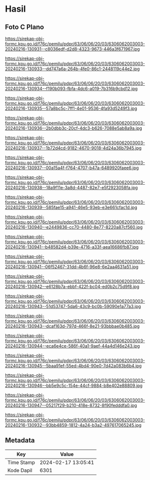 # Hasil

## Foto C Plano

https://sirekap-obj-formc.kpu.go.id/f76c/pemilu/pdpr/63/06/06/20/03/6306062003003-20240216-130931--c8036edf-d2d8-4323-9673-446a3f671967.jpg

https://sirekap-obj-formc.kpu.go.id/f76c/pemilu/pdpr/63/06/06/20/03/6306062003003-20240216-130933--dd747a6a-264b-4fe0-86c1-2448119c44e2.jpg

https://sirekap-obj-formc.kpu.go.id/f76c/pemilu/pdpr/63/06/06/20/03/6306062003003-20240216-130934--f190b093-fbfa-4dc6-a019-7b316b9cbd12.jpg

https://sirekap-obj-formc.kpu.go.id/f76c/pemilu/pdpr/63/06/06/20/03/6306062003003-20240216-130935--57a8bc5c-7ff1-4e01-9536-4fa93d5249f3.jpg

https://sirekap-obj-formc.kpu.go.id/f76c/pemilu/pdpr/63/06/06/20/03/6306062003003-20240216-130936--2b0dbb3c-20cf-4dc3-b626-7088e5ab8a9a.jpg

https://sirekap-obj-formc.kpu.go.id/f76c/pemilu/pdpr/63/06/06/20/03/6306062003003-20240216-130937--1b72d4cd-9182-4670-9018-4d24a36b7945.jpg

https://sirekap-obj-formc.kpu.go.id/f76c/pemilu/pdpr/63/06/06/20/03/6306062003003-20240216-130937--00a15a4f-f764-4707-b47a-6489920faee6.jpg

https://sirekap-obj-formc.kpu.go.id/f76c/pemilu/pdpr/63/06/06/20/03/6306062003003-20240216-130938--18a9f11e-3a8d-4487-82e7-e5f2923058fa.jpg

https://sirekap-obj-formc.kpu.go.id/f76c/pemilu/pdpr/63/06/06/20/03/6306062003003-20240216-130939--585fae15-a941-46e5-93eb-e3e661cfac1d.jpg

https://sirekap-obj-formc.kpu.go.id/f76c/pemilu/pdpr/63/06/06/20/03/6306062003003-20240216-130940--e2449836-cc70-4480-8e77-8220a87cf560.jpg

https://sirekap-obj-formc.kpu.go.id/f76c/pemilu/pdpr/63/06/06/20/03/6306062003003-20240216-130941--b48582d4-b39e-4716-a33f-aea16686fb87.jpg

https://sirekap-obj-formc.kpu.go.id/f76c/pemilu/pdpr/63/06/06/20/03/6306062003003-20240216-130941--06f52467-31dd-4b6f-96e8-6e2aa4631a51.jpg

https://sirekap-obj-formc.kpu.go.id/f76c/pemilu/pdpr/63/06/06/20/03/6306062003003-20240216-130942--e6128b7a-ebbf-422f-bc04-ed0b2c75d9f8.jpg

https://sirekap-obj-formc.kpu.go.id/f76c/pemilu/pdpr/63/06/06/20/03/6306062003003-20240216-130943--51d53747-5da6-43c9-bc0b-59090e1a77a3.jpg

https://sirekap-obj-formc.kpu.go.id/f76c/pemilu/pdpr/63/06/06/20/03/6306062003003-20240216-130943--dcaf163d-797d-466f-8e21-93bbbae0b485.jpg

https://sirekap-obj-formc.kpu.go.id/f76c/pemilu/pdpr/63/06/06/20/03/6306062003003-20240216-130944--eca6e4ce-586f-40a1-9aef-44a4d146e243.jpg

https://sirekap-obj-formc.kpu.go.id/f76c/pemilu/pdpr/63/06/06/20/03/6306062003003-20240216-130945--5baa91ef-55ed-4bd4-90e0-7d42a083b6b4.jpg

https://sirekap-obj-formc.kpu.go.id/f76c/pemilu/pdpr/63/06/06/20/03/6306062003003-20240216-130946--bb5e9c5c-154e-44cf-9884-b8e402e88809.jpg

https://sirekap-obj-formc.kpu.go.id/f76c/pemilu/pdpr/63/06/06/20/03/6306062003003-20240216-130947--05217f29-b210-418e-8732-8f90fedddfa0.jpg

https://sirekap-obj-formc.kpu.go.id/f76c/pemilu/pdpr/63/06/06/20/03/6306062003003-20240216-130932--93bb4859-1812-4a24-b3a2-497617065245.jpg


## Metadata

| Key        | Value               |
| ---------- | ------------------- |
| Time Stamp | 2024-02-17 13:05:41 |
| Kode Dapil | 6301                |



